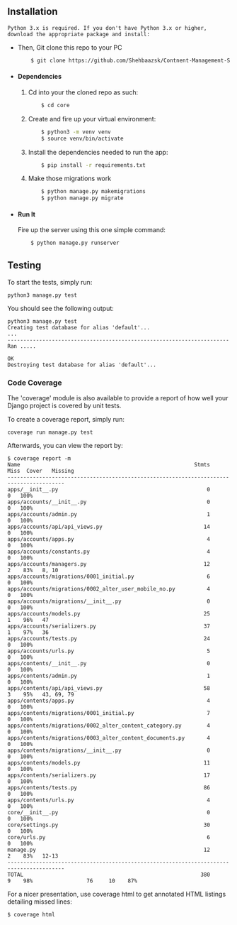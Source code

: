 
## Installation

    Python 3.x is required. If you don't have Python 3.x or higher, download the appropriate package and install:

* Then, Git clone this repo to your PC
    ```bash
        $ git clone https://github.com/Shehbaazsk/Contnent-Management-System-API.git
    ```

* #### Dependencies
    1. Cd into your the cloned repo as such:
        ```bash
            $ cd core
        ```
    2. Create and fire up your virtual environment:
        ```bash
            $ python3 -m venv venv
            $ source venv/bin/activate
        ```
    3. Install the dependencies needed to run the app:
        ```bash
            $ pip install -r requirements.txt
        ```
    4. Make those migrations work
        ```bash
            $ python manage.py makemigrations
            $ python manage.py migrate
        ```

* #### Run It
    Fire up the server using this one simple command:
    ```bash
        $ python manage.py runserver
    ```

## Testing
 

To start the tests, simply run:
```shell
python3 manage.py test
```

You should see the following output:

```shell
python3 manage.py test
Creating test database for alias 'default'...
...
----------------------------------------------------------------------
Ran .....

OK
Destroying test database for alias 'default'...
```
### Code Coverage

The 'coverage' module is also available to provide a report of how well your Django project is covered by unit tests. 

To create a coverage report, simply run:

```shell
coverage run manage.py test
```

Afterwards, you can view the report by:

```shell
$ coverage report -m
Name                                                       Stmts   Miss  Cover   Missing
----------------------------------------------------------------------------------------
apps/__init__.py                                               0      0   100%
apps/accounts/__init__.py                                      0      0   100%
apps/accounts/admin.py                                         1      0   100%
apps/accounts/api/api_views.py                                14      0   100%
apps/accounts/apps.py                                          4      0   100%
apps/accounts/constants.py                                     4      0   100%
apps/accounts/managers.py                                     12      2    83%   8, 10
apps/accounts/migrations/0001_initial.py                       6      0   100%
apps/accounts/migrations/0002_alter_user_mobile_no.py          4      0   100%
apps/accounts/migrations/__init__.py                           0      0   100%
apps/accounts/models.py                                       25      1    96%   47
apps/accounts/serializers.py                                  37      1    97%   36
apps/accounts/tests.py                                        24      0   100%
apps/accounts/urls.py                                          5      0   100%
apps/contents/__init__.py                                      0      0   100%
apps/contents/admin.py                                         1      0   100%
apps/contents/api/api_views.py                                58      3    95%   43, 69, 79
apps/contents/apps.py                                          4      0   100%
apps/contents/migrations/0001_initial.py                       7      0   100%
apps/contents/migrations/0002_alter_content_category.py        4      0   100%
apps/contents/migrations/0003_alter_content_documents.py       4      0   100%
apps/contents/migrations/__init__.py                           0      0   100%
apps/contents/models.py                                       11      0   100%
apps/contents/serializers.py                                  17      0   100%
apps/contents/tests.py                                        86      0   100%
apps/contents/urls.py                                          4      0   100%
core/__init__.py                                               0      0   100%
core/settings.py                                              30      0   100%
core/urls.py                                                   6      0   100%
manage.py                                                     12      2    83%   12-13
----------------------------------------------------------------------------------------
TOTAL                                                        380      9    98%                 76     10    87%
```

For a nicer presentation, use coverage html to get annotated HTML listings detailing missed lines:

```shell
$ coverage html
```
